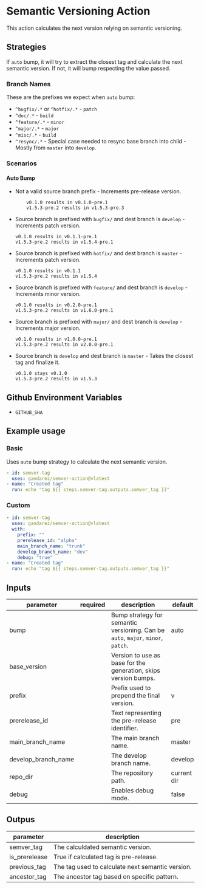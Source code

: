 # Semantic Versioning Action

This action calculates the next version relying on semantic versioning.

## Strategies

If `auto` bump, it will try to extract the closest tag and calculate the next semantic version. If not, it will bump respecting the value passed.

### Branch Names

These are the prefixes we expect when `auto` bump:

- `^bugfix/.*` or `^hotfix/.*` - `patch`
- `^doc/.*` - `build`
- `^feature/.*` - `minor`
- `^major/.*` - `major`
- `^misc/.*` - `build`
- `^resync/.*` - Special case needed to resync base branch into child - Mostly from `master` into `develop`.

### Scenarios

#### Auto Bump

- Not a valid source branch prefix - Increments pre-release version.

    ```text
        v0.1.0 results in v0.1.0-pre.1
        v1.5.3-pre.2 results in v1.5.3-pre.3
    ```

- Source branch is prefixed with `bugfix/` and dest branch is `develop` - Increments patch version.

    ```text
    v0.1.0 results in v0.1.1-pre.1
    v1.5.3-pre.2 results in v1.5.4-pre.1
    ```

- Source branch is prefixed with `hotfix/` and dest branch is `master` - Increments patch version.

    ```text
    v0.1.0 results in v0.1.1
    v1.5.3-pre.2 results in v1.5.4
    ```

- Source branch is prefixed with `feature/` and dest branch is `develop` - Increments minor version.

    ```text
    v0.1.0 results in v0.2.0-pre.1
    v1.5.3-pre.2 results in v1.6.0-pre.1
    ```

- Source branch is prefixed with `major/` and dest branch is `develop` - Increments major version.

    ```text
    v0.1.0 results in v1.0.0-pre.1
    v1.5.3-pre.2 results in v2.0.0-pre.1
    ```

- Source branch is `develop` and dest branch is `master` - Takes the closest tag and finalize it.

    ```text
    v0.1.0 stays v0.1.0
    v1.5.3-pre.2 results in v1.5.3
    ```

## Github Environment Variables

- `GITHUB_SHA`

## Example usage

### Basic

Uses `auto` bump strategy to calculate the next semantic version.

```yaml
- id: semver-tag
  uses: gandarez/semver-action@vlatest
- name: "Created tag"
  run: echo "tag ${{ steps.semver-tag.outputs.semver_tag }}"
```

### Custom

```yaml
- id: semver-tag
  uses: gandarez/semver-action@vlatest
  with:
    prefix: ""
    prerelease_id: "alpha"
    main_branch_name: "trunk"
    develop_branch_name: "dev"
    debug: "true"
- name: "Created tag"
  run: echo "tag ${{ steps.semver-tag.outputs.semver_tag }}"
```

## Inputs

| parameter           | required | description                                                                      | default     |
| ---                 | ---      | ---                                                                              | ---         |
| bump                |          | Bump strategy for semantic versioning. Can be `auto`, `major`, `minor`, `patch`. | auto        |
| base_version        |          | Version to use as base for the generation, skips version bumps.                  |             |
| prefix              |          | Prefix used to prepend the final version.                                        | v           |
| prerelease_id       |          | Text representing the pre-release identifier.                                    | pre         |
| main_branch_name    |          | The main branch name.                                                            | master      |
| develop_branch_name |          | The develop branch name.                                                         | develop     |
| repo_dir            |          | The repository path.                                                             | current dir |
| debug               |          | Enables debug mode.                                                              | false       |

## Outpus

| parameter     | description                                      |
| ---           | ---                                              |
| semver_tag    | The calculdated semantic version.                |
| is_prerelease | True if calculated tag is pre-release.           |
| previous_tag  | The tag used to calculate next semantic version. |
| ancestor_tag  | The ancestor tag based on specific pattern.      |
